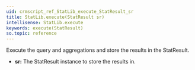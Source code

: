 ```yaml
---
uid: crmscript_ref_StatLib_execute_StatResult_sr
title: StatLib.execute(StatResult sr)
intellisense: StatLib.execute
keywords: execute(StatResult)
so.topic: reference
---
```



Execute the query and aggregations and store the results in the StatResult.



* **sr:** The StatResult instance to store the results in.


